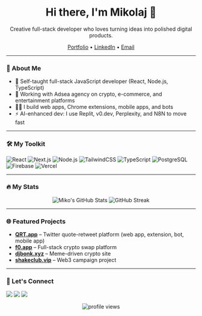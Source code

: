 <div align="center">
  <h1>Hi there, I'm Mikolaj 👋</h1>
  <p>Creative full-stack developer who loves turning ideas into polished digital products.</p>
  <p>
    <a href="https://qrt.app">Portfolio</a> • 
    <a href="https://linkedin.com/in/miko-zag">LinkedIn</a> • 
    <a href="mailto:mikozagrodzki@gmail.com">Email</a>
  </p>
</div>

---

### 🚀 About Me
- 🧠 Self-taught full-stack JavaScript developer (React, Node.js, TypeScript)
- 🔧 Working with Adsea agency on crypto, e-commerce, and entertainment platforms
- 🧑‍💻 I build web apps, Chrome extensions, mobile apps, and bots
- ⚡ AI-enhanced dev: I use Replit, v0.dev, Perplexity, and N8N to move fast

---

### 🛠️ My Toolkit
![React](https://img.shields.io/badge/-React-61DAFB?logo=react&logoColor=white&style=flat)
![Next.js](https://img.shields.io/badge/-Next.js-000000?logo=next.js&logoColor=white&style=flat)
![Node.js](https://img.shields.io/badge/-Node.js-339933?logo=node.js&logoColor=white&style=flat)
![TailwindCSS](https://img.shields.io/badge/-TailwindCSS-38B2AC?logo=tailwind-css&logoColor=white&style=flat)
![TypeScript](https://img.shields.io/badge/-TypeScript-3178C6?logo=typescript&logoColor=white&style=flat)
![PostgreSQL](https://img.shields.io/badge/-PostgreSQL-4169E1?logo=postgresql&logoColor=white&style=flat)
![Firebase](https://img.shields.io/badge/-Firebase-FFCA28?logo=firebase&logoColor=white&style=flat)
![Vercel](https://img.shields.io/badge/-Vercel-000000?logo=vercel&logoColor=white&style=flat)

---

### 🔥 My Stats
<p align="center">
  <img src="https://github-readme-stats.vercel.app/api?username=MikoZagrodzki&show_icons=true&hide_border=true&theme=radical" alt="Miko's GitHub Stats"/>
  <img src="https://streak-stats.demolab.com?user=MikoZagrodzki&theme=radical&hide_border=true" alt="GitHub Streak"/>
</p>

---

### 🌐 Featured Projects
- **[QRT.app](https://qrt.app)** – Twitter quote-retweet platform (web app, extension, bot, mobile app)
- **[f0.app](https://f0.app)** – Full-stack crypto swap platform
- **[djbonk.xyz](https://djbonk-kappa.vercel.app)** – Meme-driven crypto site
- **[shakeclub.vip](https://shakeclub.vip)** – Web3 campaign project

---

### 🤝 Let's Connect
<a href="https://linkedin.com/in/miko-zag"><img src="https://img.shields.io/badge/-LinkedIn-blue?logo=linkedin&logoColor=white" /></a>
<a href="mailto:mikozagrodzki@gmail.com"><img src="https://img.shields.io/badge/-Email-red?logo=gmail&logoColor=white" /></a>
<a href="https://qrt.app"><img src="https://img.shields.io/badge/-Portfolio-000?logo=vercel&logoColor=white" /></a>

<p align="center">
  <img src="https://komarev.com/ghpvc/?username=MikoZagrodzki&label=Profile%20views&color=0e75b6&style=flat" alt="profile views" />
</p>
